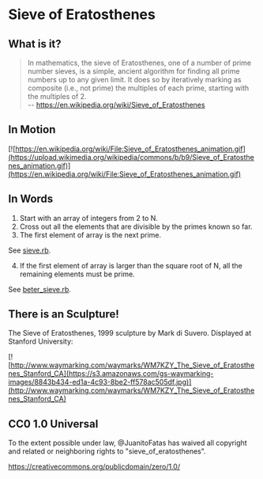 # Sieve of Eratosthenes

## What is it?

> In mathematics, the sieve of Eratosthenes, one of a number of prime number sieves, is a simple, ancient algorithm for finding all prime numbers up to any given limit. It does so by iteratively marking as composite (i.e., not prime) the multiples of each prime, starting with the multiples of 2. <br>
> -- https://en.wikipedia.org/wiki/Sieve_of_Eratosthenes

## In Motion

[![https://en.wikipedia.org/wiki/File:Sieve_of_Eratosthenes_animation.gif](https://upload.wikimedia.org/wikipedia/commons/b/b9/Sieve_of_Eratosthenes_animation.gif)](https://en.wikipedia.org/wiki/File:Sieve_of_Eratosthenes_animation.gif)

## In Words

1. Start with an array of integers from 2 to N.
2. Cross out all the elements that are divisible by the primes known so far.
3. The first element of array is the next prime.

  See [sieve.rb](/sieve.rb).

4. If the first element of array is larger than the square root of N, all the remaining elements must be prime.

  See [beter_sieve.rb](/beter_sieve.rb).

## There is an Sculpture!

The Sieve of Eratosthenes, 1999 sculpture by Mark di Suvero. Displayed at Stanford University:

[![http://www.waymarking.com/waymarks/WM7KZY_The_Sieve_of_Eratosthenes_Stanford_CA](https://s3.amazonaws.com/gs-waymarking-images/8843b434-ed1a-4c93-8be2-ff578ac505df.jpg)](http://www.waymarking.com/waymarks/WM7KZY_The_Sieve_of_Eratosthenes_Stanford_CA)

## CC0 1.0 Universal

To the extent possible under law, @JuanitoFatas has waived all copyright and related or neighboring rights to "sieve_of_eratosthenes".

https://creativecommons.org/publicdomain/zero/1.0/
